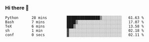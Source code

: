 ### Hi there 👋

<!--
**gustavkrist/gustavkrist** is a ✨ _special_ ✨ repository because its `README.md` (this file) appears on your GitHub profile.

Here are some ideas to get you started:

- 🔭 I’m currently working on ...
- 🌱 I’m currently learning ...
- 👯 I’m looking to collaborate on ...
- 🤔 I’m looking for help with ...
- 💬 Ask me about ...
- 📫 How to reach me: ...
- 😄 Pronouns: ...
- ⚡ Fun fact: ...
-->

<!--START_SECTION:waka-->

```text
Python      28 mins         ███████████████▒░░░░░░░░░   61.63 %
Bash        7 mins          ████▒░░░░░░░░░░░░░░░░░░░░   17.07 %
TeX         6 mins          ███▒░░░░░░░░░░░░░░░░░░░░░   13.58 %
sh          1 min           ▓░░░░░░░░░░░░░░░░░░░░░░░░   02.18 %
conf        0 secs          ▓░░░░░░░░░░░░░░░░░░░░░░░░   02.11 %
```

<!--END_SECTION:waka-->
